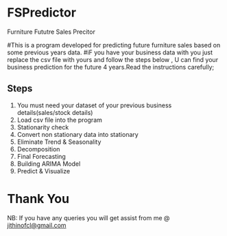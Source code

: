 # FSPredictor
Furniture Fututre Sales Precitor 


#This is a program developed for predicting future furniture sales based on some previous years data.
#iF you have your business data with you just replace the csv file with yours and follow the steps below , U can find your business prediction for the future 4 years.Read the instructions carefully;

## Steps 
1. You must need your dataset of your previous business details(sales/stock details)
2. Load csv file into the program 
3. Stationarity check
4. Convert non stationary data into stationary 
5. Eliminate Trend & Seasonality
6. Decomposition
7. Final Forecasting
8. Building ARIMA Model
9. Predict & Visualize 






# Thank You


NB: If you have any queries  you will get assist from me @ jithinofcl@gmail.com
